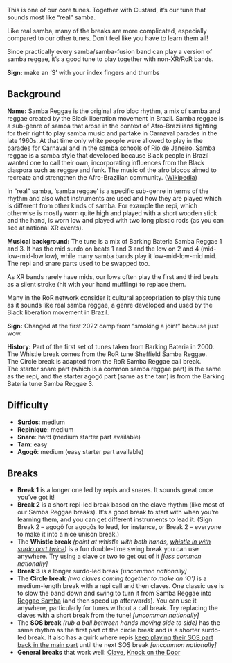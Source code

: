 This is one of our core tunes. Together with Custard, it’s our tune that sounds most like “real” samba.

Like real samba, many of the breaks are more complicated, especially compared to our other tunes. Don’t feel like you have to learn them all!

Since practically every samba/samba-fusion band can play a version of samba reggae, it’s a good tune to play together with non-XR/RoR bands.

**Sign:** make an ‘S’ with your index fingers and thumbs

## Background

**Name:** Samba Reggae is the original afro bloc rhythm, a mix of samba and reggae created by the Black liberation movement in Brazil. Samba reggae is a sub-genre of samba that arose in the context of Afro-Brazilians fighting for their right to play samba music and partake in Carnaval parades in the late 1960s. At that time only white people were allowed to play in the parades for Carnaval and in the samba schools of Rio de Janeiro. Samba reggae is a samba style that developed because Black people in Brazil wanted one to call their own, incorporating influences from the Black diaspora such as reggae and funk. The music of the afro blocos aimed to recreate and strengthen the Afro-Brazilian community. ([Wikipedia](https://en.wikipedia.org/wiki/Samba_reggae))

In “real” samba, ‘samba reggae’ is a specific sub-genre in terms of the rhythm and also what instruments are used and how they are played which is different from other kinds of samba. For example the repi, which otherwise is mostly worn quite high and played with a short wooden stick and the hand, is worn low and played with two long plastic rods (as you can see at national XR events).

**Musical background:** The tune is a mix of Barking Bateria Samba Reggae 1 and 3. It has the mid surdo on beats 1 and 3 and the low on 2 and 4 (mid-low-mid-low low), while many samba bands play it low-mid-low-mid mid. The repi and snare parts used to be swapped too.  

As XR bands rarely have mids, our lows often play the first and third beats as a silent stroke (hit with your hand muffling) to replace them.

Many in the RoR network consider it cultural appropriation to play this tune as it sounds like real samba reggae, a genre developed and used by the Black liberation movement in Brazil.

**Sign:** Changed at the first 2022 camp from “smoking a joint” because just wow.

**History:** Part of the first set of tunes taken from Barking Bateria in 2000.  
The Whistle break comes from the RoR tune Sheffield Samba Reggae.  
The Circle break is adapted from the RoR Samba Reggae call break.  
The starter snare part (which is a common samba reggae part) is the same as the repi, and the starter agogô part (same as the tam) is from the Barking Bateria tune Samba Reggae 3.

## Difficulty

* **Surdos**: medium
* **Repinique**: medium
* **Snare**: hard (medium starter part available)
* **Tam**: easy 
* **Agogô**: medium (easy starter part available)

## Breaks

* **Break 1** is a longer one led by repis and snares. It sounds great once you’ve got it!
* **Break 2** is a short repi-led break based on the clave rhythm (like most of our Samba Reggae breaks). It’s a good break to start with when you’re learning them, and you can get different instruments to lead it. (Sign Break 2 – agogô for agogôs to lead, for instance, or Break 2 – everyone to make it into a nice unison break.)
* The **Whistle break** *(point at whistle with both hands, [whistle in with surdo part twice](/#/listen/Samba%20Reggae/Tune%20(Whistle%20in%20Whistle%20Break)))* is a fun double-time swing break you can use anywhere. Try using a clave or two to get out of it _\[less common nationally\]_
* **Break 3** is a longer surdo-led break _\[uncommon nationally\]_
* The **Circle break** *(two claves coming together to make an ‘O’)* is a medium-length break with a repi call and then claves. One classic use is to slow the band down and swing to turn it from Samba Reggae into [Reggae Samba](/#/listen/Samba%20Reggae/Tune%20Reggae%20Samba) (and then speed up afterwards). You can use it anywhere, particularly for tunes without a call break. Try replacing the claves with a short break from the tune! _\[uncommon nationally\]_
* The **SOS break** *(rub a ball between hands moving side to side)* has the same rhythm as the first part of the circle break and is a shorter surdo-led break. It also has a quirk where repis [keep playing their SOS part back in the main part](/#/listen/Samba%20Reggae/Tune%20(SOS%20Repi)) until the next SOS break _\[uncommon nationally\]_
* **General breaks** that work well: [Clave](/#/listen/Core%20Breaks/Clave), [Knock on the Door](/#/listen/Core%20Breaks/Knock%20On%20The%20Door)
